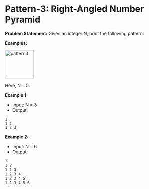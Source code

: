 # Pattern-3: Right-Angled Number Pyramid

**Problem Statement:** Given an integer N, print the following pattern.

**Examples:**

<img width="92" alt="pattern3" src="https://github.com/user-attachments/assets/a5e1cf08-95a7-4e20-8d52-5a16d4b27e3f">


Here, N = 5.

**Example 1:**
- Input: N = 3
- Output:
```
1
1 2
1 2 3
```

**Example 2:**
- Input: N = 6
- Output:
```
1 
1 2
1 2 3
1 2 3 4
1 2 3 4 5
1 2 3 4 5 6
```

